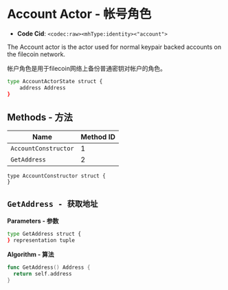 
# Account Actor - 帐号角色

- **Code Cid**: `<codec:raw><mhType:identity><"account">`

The Account actor is the actor used for normal keypair backed accounts on the filecoin network.

帐户角色是用于filecoin网络上备份普通密钥对帐户的角色。

```sh
type AccountActorState struct {
    address Address
}
```

## Methods - 方法

| Name | Method ID |
|--------|-------------|
| `AccountConstructor` | 1 |
| `GetAddress` | 2 |

```
type AccountConstructor struct {
}
```

## `GetAddress - 获取地址`

**Parameters - 参数**

```sh
type GetAddress struct {
} representation tuple
```

**Algorithm - 算法**

```go
func GetAddress() Address {
  return self.address
}
```
